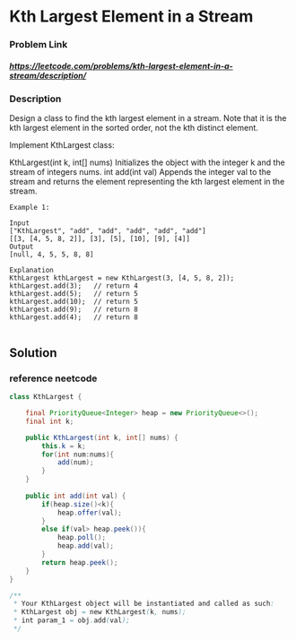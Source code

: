 
# Kth Largest Element in a Stream

### Problem Link 
##### https://leetcode.com/problems/kth-largest-element-in-a-stream/description/
### Description
Design a class to find the kth largest element in a stream. Note that it is the kth largest element in the sorted order, not the kth distinct element.

Implement KthLargest class:

KthLargest(int k, int[] nums) Initializes the object with the integer k and the stream of integers nums.
int add(int val) Appends the integer val to the stream and returns the element representing the kth largest element in the stream.
```
Example 1:

Input
["KthLargest", "add", "add", "add", "add", "add"]
[[3, [4, 5, 8, 2]], [3], [5], [10], [9], [4]]
Output
[null, 4, 5, 5, 8, 8]

Explanation
KthLargest kthLargest = new KthLargest(3, [4, 5, 8, 2]);
kthLargest.add(3);   // return 4
kthLargest.add(5);   // return 5
kthLargest.add(10);  // return 5
kthLargest.add(9);   // return 8
kthLargest.add(4);   // return 8
 
```

## Solution 
### reference neetcode

```java
class KthLargest {

    final PriorityQueue<Integer> heap = new PriorityQueue<>();
    final int k;

    public KthLargest(int k, int[] nums) {
        this.k = k;
        for(int num:nums){
            add(num);
        }
    }
    
    public int add(int val) {
        if(heap.size()<k){
            heap.offer(val);
        }
        else if(val> heap.peek()){
            heap.poll();
            heap.add(val);
        }
        return heap.peek();
    }
}

/**
 * Your KthLargest object will be instantiated and called as such:
 * KthLargest obj = new KthLargest(k, nums);
 * int param_1 = obj.add(val);
 */
```


